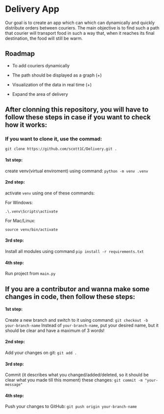 
# Delivery App

Our goal is to create an app which can which can dynamically and quickly distribute orders between couriers. The main objective is to find such a path that courier will transport food in such a way that, when it reaches its final destination, the food will still be warm.




## Roadmap

- To add couriers dynamically

- The path should be displayed as a graph (+)

- Visualization of the data in real time (+)

- Expand the area of delivery

## After clonning this repository, you will have to follow these steps in case if you want to check how it works:

### If you want to clone it, use the commad:
```
git clone https://github.com/scott1C/Delivery.git .
```

#### 1st step:
create venv(virtual enviroment) using command: `python -m venv .venv`

#### 2nd step:
activate `venv` using one of these commands:

For Windows:
```
.\.venv\Scripts\activate
```
For Mac/Linux:
```
source venv/bin/activate
```

#### 3rd step:
Install all modules using command `pip install -r requirements.txt`

#### 4th step:
Run project from `main.py`

## If you are a contributor and wanna make some changes in code, then follow these steps:

#### 1st step:
Create a new branch and switch to it using command: `git checkout -b your-branch-name`
Instead of `your-branch-name`, put your desired name, but it should be clear and have a maximum of 3 words!

#### 2nd step:
Add your changes on git: `git add .`

#### 3rd step:
Commit (it describes what you changed/added/deleted, so it should be clear what you made till this moment) these changes: `git commit -m "your-message"`

#### 4th step:
Push your changes to GitHub: `git push origin your-branch-name`
